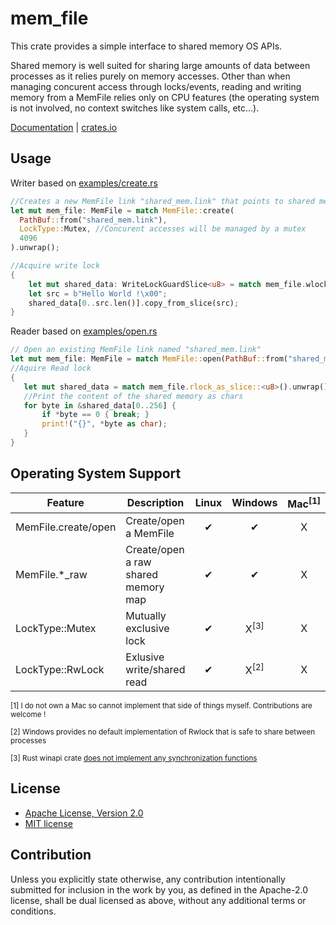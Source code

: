 # mem_file

This crate provides a simple interface to shared memory OS APIs.

Shared memory is well suited for sharing large amounts of data between processes as it relies purely on memory accesses. Other than when managing concurent access through locks/events, reading and writing memory from a MemFile relies only on CPU features (the operating system is not involved, no context switches like system calls, etc...).

[Documentation](https://docs.rs/mem_file/) | [crates.io](https://crates.io/crates/mem_file)

## Usage

Writer based on [examples/create.rs](examples/create.rs)
``` rust
//Creates a new MemFile link "shared_mem.link" that points to shared memory of size 4096
let mut mem_file: MemFile = match MemFile::create(
  PathBuf::from("shared_mem.link"),
  LockType::Mutex, //Concurent accesses will be managed by a mutex
  4096
).unwrap();

//Acquire write lock
{
    let mut shared_data: WriteLockGuardSlice<u8> = match mem_file.wlock_as_slice().unwrap();
    let src = b"Hello World !\x00";
    shared_data[0..src.len()].copy_from_slice(src);
}
```

Reader based on [examples/open.rs](examples/open.rs)
``` rust
// Open an existing MemFile link named "shared_mem.link"
let mut mem_file: MemFile = match MemFile::open(PathBuf::from("shared_mem.link")).unwrap();
//Aquire Read lock
{
   let mut shared_data = match mem_file.rlock_as_slice::<u8>().unwrap();
   //Print the content of the shared memory as chars
   for byte in &shared_data[0..256] {
       if *byte == 0 { break; }
       print!("{}", *byte as char);
   }
}
```

## Operating System Support

| Feature| Description | Linux | Windows|  Mac<sup>[1]</sup>|
|--------|-------------|:-----:|:------:|:----:|
|MemFile.create/open|Create/open a MemFile|✔|✔|X|
|MemFile.*_raw|Create/open a raw shared memory map|✔|✔|X|
|LockType::Mutex|Mutually exclusive lock|✔|X<sup>[3]</sup>|X|
|LockType::RwLock|Exlusive write/shared read|✔|X<sup>[2]</sup>|X|

<sup>[1] I do not own a Mac so cannot implement that side of things myself. Contributions are welcome !</sup>

<sup>[2] Windows provides no default implementation of Rwlock that is safe to share between processes</sup>

<sup>[3] Rust winapi crate [does not implement any synchronization functions](https://github.com/retep998/winapi-rs/issues/609)</sup>

## License

 * [Apache License, Version 2.0](http://www.apache.org/licenses/LICENSE-2.0)
 * [MIT license](http://opensource.org/licenses/MIT)

## Contribution

Unless you explicitly state otherwise, any contribution intentionally submitted
for inclusion in the work by you, as defined in the Apache-2.0 license, shall be
dual licensed as above, without any additional terms or conditions.
